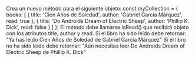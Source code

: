 Crea un nuevo método para el siguiente objeto:
const myCollection = { books: [ { title: 'Cien Años de Soledad', author: 'Gabriel García Márquez', read: true }, { title: 'Do Androids Dream of Electric Sheep', author: 'Phillip K. Dick', read: false } ] };
El método debe llamarse isRead() que recibirá objeto con los atributos title, author y read.
Si el libro ha sido leído debe retornar:
"Ya has leido Cien Años de Soledad de Gabriel García Márquez"
Si el libro no ha sido leído debe retornar:
"Aún necesitas leer Do Androids Dream of Electric Sheep de Phillip K. Dick"
